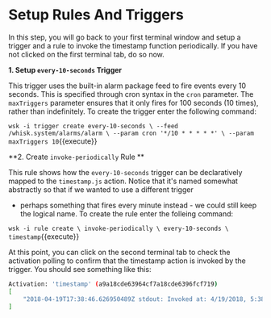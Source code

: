 # Setup Rules And Triggers

In this step, you will go back to your first terminal window and setup a trigger and a rule to invoke the timestamp
function periodically. If you have not clicked on the first terminal tab, do so now. 

**1. Setup `every-10-seconds` Trigger**

This trigger uses the built-in alarm package feed to fire events every 10 seconds. This is specified through cron syntax
in the `cron` parameter. The `maxTriggers` parameter ensures that it only fires for 100 seconds (10 times), rather than
indefinitely.  To create the trigger enter the following command:

``
wsk -i trigger create every-10-seconds \
    --feed  /whisk.system/alarms/alarm \
    --param cron '*/10 * * * * *' \
    --param maxTriggers 10
``{{execute}}

**2. Create `invoke-periodically` Rule **

This rule shows how the `every-10-seconds` trigger can be declaratively mapped to the `timestamp.js` action. 
Notice that it's named somewhat abstractly so that if we wanted to use a different trigger 
- perhaps something that fires every minute instead - we could still keep the logical name. To create the rule
enter the folleing command:

``
wsk -i rule create \
    invoke-periodically \
    every-10-seconds \
    timestamp
``{{execute}}

At this point, you can click on the second terminal tab to check the activation polling to confirm that the timestamp
action is invoked by the trigger.  You should see something like this:

```sh
Activation: 'timestamp' (a9a18cde63964cf7a18cde6396fcf719)
[
    "2018-04-19T17:38:46.626950489Z stdout: Invoked at: 4/19/2018, 5:38:46 PM"
]
```
